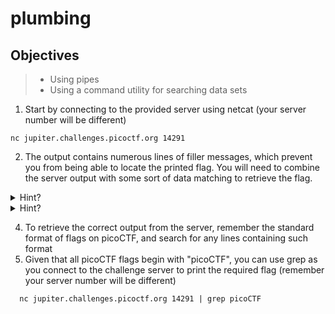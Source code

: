 # plumbing

## Objectives

> - Using pipes
> - Using a command utility for searching data sets
> 
1. Start by connecting to the provided server using netcat (your server number will be different)
  ```console
  nc jupiter.challenges.picoctf.org 14291
  ```
2. The output contains numerous lines of filler messages, which prevent you from being able to locate the printed flag. You will need to combine the server output with some sort of data matching to retrieve the flag.

<details>
<summary>Hint?</summary>
<br>
To combine two commands in one line, it is necessary to use a pipe. A pipe is designated in commands by the vertical bar character, with general syntax:

```console
  command_1 | command_2 [| command_3 . . . ]
```
</details>
  
<details>
<summary>Hint?</summary>
<br>
  
A command used for data matching you may have encountered in previous CTF challenges is `grep`. To use grep:

```console
  grep <string>
```
  
</details>

4. To retrieve the correct output from the server, remember the standard format of flags on picoCTF, and search for any lines containing such format
5. Given that all picoCTF flags begin with "picoCTF", you can use grep as you connect to the challenge server to print the required flag (remember your server number will be different)
```console
  nc jupiter.challenges.picoctf.org 14291 | grep picoCTF
```
